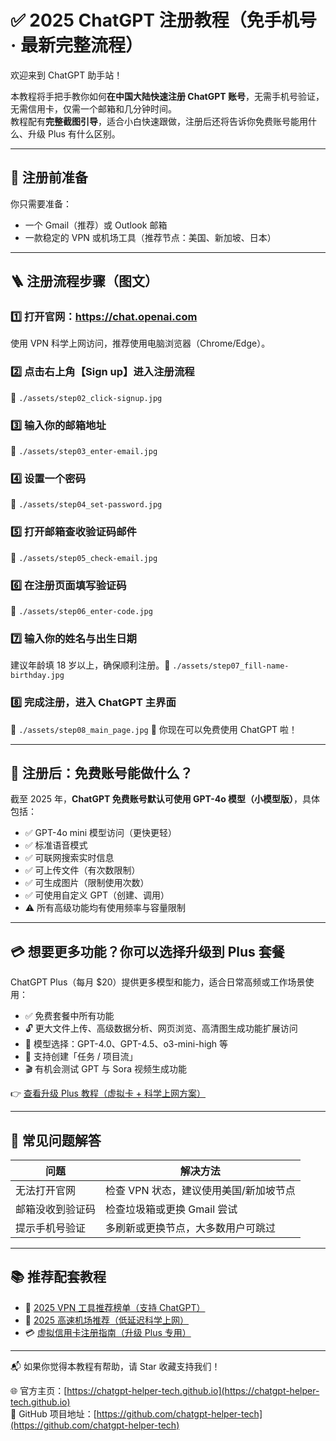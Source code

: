 # ✅ 2025 ChatGPT 注册教程（免手机号 · 最新完整流程）

欢迎来到 ChatGPT 助手站！

本教程将手把手教你如何**在中国大陆快速注册 ChatGPT 账号**，无需手机号验证，无需信用卡，仅需一个邮箱和几分钟时间。  
教程配有**完整截图引导**，适合小白快速跟做，注册后还将告诉你免费账号能用什么、升级 Plus 有什么区别。

---

## 🧰 注册前准备

你只需要准备：

- 一个 Gmail（推荐）或 Outlook 邮箱  
- 一款稳定的 VPN 或机场工具（推荐节点：美国、新加坡、日本）

---

## 🪜 注册流程步骤（图文）

### 1️⃣ 打开官网：https://chat.openai.com  
使用 VPN 科学上网访问，推荐使用电脑浏览器（Chrome/Edge）。

### 2️⃣ 点击右上角【Sign up】进入注册流程  
📸 `./assets/step02_click-signup.jpg`

### 3️⃣ 输入你的邮箱地址  
📸 `./assets/step03_enter-email.jpg`

### 4️⃣ 设置一个密码  
📸 `./assets/step04_set-password.jpg`

### 5️⃣ 打开邮箱查收验证码邮件  
📸 `./assets/step05_check-email.jpg`

### 6️⃣ 在注册页面填写验证码  
📸 `./assets/step06_enter-code.jpg`

### 7️⃣ 输入你的姓名与出生日期  
建议年龄填 18 岁以上，确保顺利注册。📸 `./assets/step07_fill-name-birthday.jpg`

### 8️⃣ 完成注册，进入 ChatGPT 主界面  
📸 `./assets/step08_main_page.jpg`
🎉 你现在可以免费使用 ChatGPT 啦！

---

## 🎯 注册后：免费账号能做什么？

截至 2025 年，**ChatGPT 免费账号默认可使用 GPT-4o 模型（小模型版）**，具体包括：

- ✅ GPT-4o mini 模型访问（更快更轻）
- ✅ 标准语音模式
- ✅ 可联网搜索实时信息
- ✅ 可上传文件（有次数限制）
- ✅ 可生成图片（限制使用次数）
- ✅ 可使用自定义 GPT（创建、调用）
- ⚠️ 所有高级功能均有使用频率与容量限制

---

## 💳 想要更多功能？你可以选择升级到 Plus 套餐

ChatGPT Plus（每月 $20）提供更多模型和能力，适合日常高频或工作场景使用：

- ✅ 免费套餐中所有功能
- 🔓 更大文件上传、高级数据分析、网页浏览、高清图生成功能扩展访问
- 🔁 模型选择：GPT-4.0、GPT-4.5、o3-mini-high 等
- 🧠 支持创建「任务 / 项目流」
- 🎬 有机会测试 GPT 与 Sora 视频生成功能

👉 [查看升级 Plus 教程（虚拟卡 + 科学上网方案）](https://chatgpt-helper-tech.github.io/chatgpt-plus-guide/)

---

## 🔧 常见问题解答

| 问题 | 解决方法 |
|------|----------|
| 无法打开官网 | 检查 VPN 状态，建议使用美国/新加坡节点 |
| 邮箱没收到验证码 | 检查垃圾箱或更换 Gmail 尝试 |
| 提示手机号验证 | 多刷新或更换节点，大多数用户可跳过 |

---

## 📚 推荐配套教程

- 🔐 [2025 VPN 工具推荐榜单（支持 ChatGPT）](https://chatgpt-helper-tech.github.io/network-access/)
- 🚀 [2025 高速机场推荐（低延迟科学上网）](https://chatgpt-helper-tech.github.io/airport-guide/)
- 💳 [虚拟信用卡注册指南（升级 Plus 专用）](https://chatgpt-helper-tech.github.io/virtualcard/)

---

📬 如果你觉得本教程有帮助，请 Star 收藏支持我们！

🌐 官方主页：[https://chatgpt-helper-tech.github.io](https://chatgpt-helper-tech.github.io)  
📂 GitHub 项目地址：[https://github.com/chatgpt-helper-tech](https://github.com/chatgpt-helper-tech)
